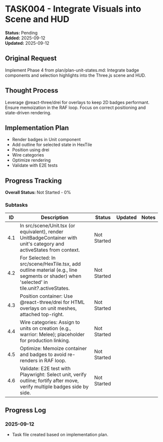 # TASK004 - Integrate Visuals into Scene and HUD

**Status:** Pending  
**Added:** 2025-09-12  
**Updated:** 2025-09-12

## Original Request

Implement Phase 4 from plan/plan-unit-states.md: Integrate badge components and selection highlights into the Three.js scene and HUD.

## Thought Process

Leverage @react-three/drei for overlays to keep 2D badges performant. Ensure memoization in the RAF loop. Focus on correct positioning and state-driven rendering.

## Implementation Plan

- Render badges in Unit component
- Add outline for selected state in HexTile
- Position using drei
- Wire categories
- Optimize rendering
- Validate with E2E tests

## Progress Tracking

**Overall Status:** Not Started - 0%

### Subtasks

| ID | Description | Status | Updated | Notes |
|----|-------------|--------|---------|-------|
| 4.1 | In src/scene/Unit.tsx (or equivalent), render UnitBadgeContainer with unit's category and activeStates from context. | Not Started | | |
| 4.2 | For Selected: In src/scene/HexTile.tsx, add outline material (e.g., line segments or shader) when 'selected' in tile.unit?.activeStates. | Not Started | | |
| 4.3 | Position container: Use @react-three/drei for HTML overlays on unit meshes, attached top-right. | Not Started | | |
| 4.4 | Wire categories: Assign to units on creation (e.g., warrior: Melee); placeholder for production linking. | Not Started | | |
| 4.5 | Optimize: Memoize container and badges to avoid re-renders in RAF loop. | Not Started | | |
| 4.6 | Validate: E2E test with Playwright: Select unit, verify outline; fortify after move, verify multiple badges side by side. | Not Started | | |

## Progress Log

### 2025-09-12

- Task file created based on implementation plan.

